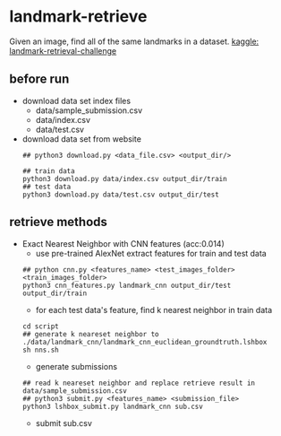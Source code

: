 # landmark-retrieve
Given an image, find all of the same landmarks in a dataset. [kaggle: landmark-retrieval-challenge](https://www.kaggle.com/c/landmark-retrieval-challenge)


## before run
* download data set index files
    - data/sample_submission.csv
    - data/index.csv
    - data/test.csv
* download data set from website
    ```
    ## python3 download.py <data_file.csv> <output_dir/>
    
    ## train data
    python3 download.py data/index.csv output_dir/train
    ## test data
    python3 download.py data/test.csv output_dir/test
    
    ```

## retrieve methods

* Exact Nearest Neighbor with CNN features (acc:0.014)
    * use pre-trained AlexNet extract features for train and test data
    ```
    ## python cnn.py <features_name> <test_images_folder> <train_images_folder>
    python3 cnn_features.py landmark_cnn output_dir/test output_dir/train
    ```
    * for each test data's feature, find k nearest neighbor in train data
    ```
    cd script
    ## generate k neareset neighbor to ./data/landmark_cnn/landmark_cnn_euclidean_groundtruth.lshbox
    sh nns.sh 
    ```
    * generate submissions
    ```
    ## read k neareset neighbor and replace retrieve result in data/sample_submission.csv
    ## python3 submit.py <features_name> <submission_file>
    python3 lshbox_submit.py landmark_cnn sub.csv
    ```
    * submit sub.csv
    
